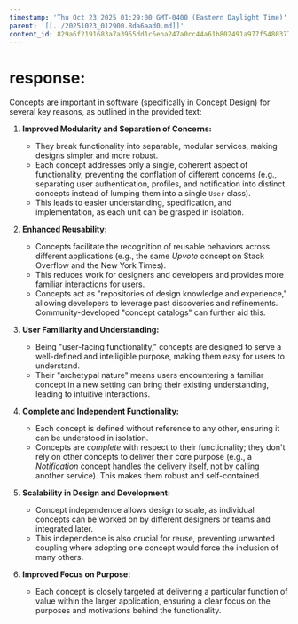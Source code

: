 ```yaml
---
timestamp: 'Thu Oct 23 2025 01:29:00 GMT-0400 (Eastern Daylight Time)'
parent: '[[../20251023_012900.8da6aad0.md]]'
content_id: 829a6f2191683a7a3955dd1c6eba247a0cc44a61b802491a977f5480377e3fad
---
```


# response:

Concepts are important in software (specifically in Concept Design) for several key reasons, as outlined in the provided text:

1. **Improved Modularity and Separation of Concerns:**
   * They break functionality into separable, modular services, making designs simpler and more robust.
   * Each concept addresses only a single, coherent aspect of functionality, preventing the conflation of different concerns (e.g., separating user authentication, profiles, and notification into distinct concepts instead of lumping them into a single `User` class).
   * This leads to easier understanding, specification, and implementation, as each unit can be grasped in isolation.

2. **Enhanced Reusability:**
   * Concepts facilitate the recognition of reusable behaviors across different applications (e.g., the same *Upvote* concept on Stack Overflow and the New York Times).
   * This reduces work for designers and developers and provides more familiar interactions for users.
   * Concepts act as "repositories of design knowledge and experience," allowing developers to leverage past discoveries and refinements. Community-developed "concept catalogs" can further aid this.

3. **User Familiarity and Understanding:**
   * Being "user-facing functionality," concepts are designed to serve a well-defined and intelligible purpose, making them easy for users to understand.
   * Their "archetypal nature" means users encountering a familiar concept in a new setting can bring their existing understanding, leading to intuitive interactions.

4. **Complete and Independent Functionality:**
   * Each concept is defined without reference to any other, ensuring it can be understood in isolation.
   * Concepts are *complete* with respect to their functionality; they don't rely on other concepts to deliver their core purpose (e.g., a *Notification* concept handles the delivery itself, not by calling another service). This makes them robust and self-contained.

5. **Scalability in Design and Development:**
   * Concept independence allows design to scale, as individual concepts can be worked on by different designers or teams and integrated later.
   * This independence is also crucial for reuse, preventing unwanted coupling where adopting one concept would force the inclusion of many others.

6. **Improved Focus on Purpose:**
   * Each concept is closely targeted at delivering a particular function of value within the larger application, ensuring a clear focus on the purposes and motivations behind the functionality.
